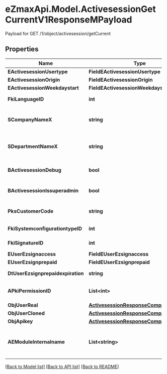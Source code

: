 # eZmaxApi.Model.ActivesessionGetCurrentV1ResponseMPayload
Payload for GET /1/object/activesession/getCurrent

## Properties

Name | Type | Description | Notes
------------ | ------------- | ------------- | -------------
**EActivesessionUsertype** | **FieldEActivesessionUsertype** |  | 
**EActivesessionOrigin** | **FieldEActivesessionOrigin** |  | 
**EActivesessionWeekdaystart** | **FieldEActivesessionWeekdaystart** |  | 
**FkiLanguageID** | **int** | The unique ID of the Language.  Valid values:  |Value|Description| |-|-| |1|French| |2|English| | 
**SCompanyNameX** | **string** | The Name of the Company in the language of the requester | 
**SDepartmentNameX** | **string** | The Name of the Department in the language of the requester | 
**BActivesessionDebug** | **bool** | Whether the active session is in debug or not | 
**BActivesessionIssuperadmin** | **bool** | Whether the active session is superadmin or not | 
**PksCustomerCode** | **string** | The customer code assigned to your account | 
**FkiSystemconfigurationtypeID** | **int** | The unique ID of the Systemconfigurationtype | 
**FkiSignatureID** | **int** | The unique ID of the Signature | [optional] 
**EUserEzsignaccess** | **FieldEUserEzsignaccess** |  | 
**EUserEzsignprepaid** | **FieldEUserEzsignprepaid** |  | [optional] 
**DtUserEzsignprepaidexpiration** | **string** | The eZsign prepaid expiration date | [optional] 
**APkiPermissionID** | **List&lt;int&gt;** | An array of permissions granted to the user or api key | 
**ObjUserReal** | [**ActivesessionResponseCompoundUser**](ActivesessionResponseCompoundUser.md) |  | 
**ObjUserCloned** | [**ActivesessionResponseCompoundUser**](ActivesessionResponseCompoundUser.md) |  | [optional] 
**ObjApikey** | [**ActivesessionResponseCompoundApikey**](ActivesessionResponseCompoundApikey.md) |  | [optional] 
**AEModuleInternalname** | **List&lt;string&gt;** | An Array of Registered modules.  These are the modules that are Licensed to be used by the User or the API Key. | 

[[Back to Model list]](../README.md#documentation-for-models) [[Back to API list]](../README.md#documentation-for-api-endpoints) [[Back to README]](../README.md)

